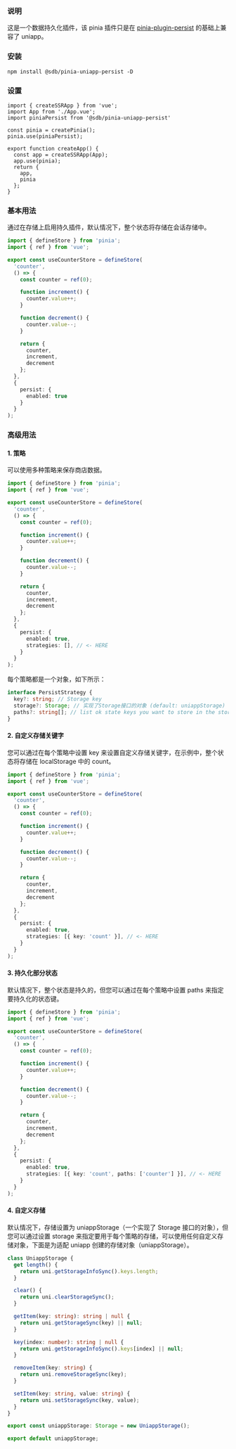 ### 说明

这是一个数据持久化插件，该 pinia 插件只是在 [pinia-plugin-persist](https://github.com/Seb-L/pinia-plugin-persist) 的基础上兼容了 uniapp。

### 安装

```shell
npm install @sdb/pinia-uniapp-persist -D
```

### 设置

```vue
import { createSSRApp } from 'vue';
import App from './App.vue';
import piniaPersist from '@sdb/pinia-uniapp-persist'

const pinia = createPinia();
pinia.use(piniaPersist);

export function createApp() {
  const app = createSSRApp(App);
  app.use(pinia);
  return {
    app,
	pinia
  };
}
```

### 基本用法

通过在存储上启用持久插件，默认情况下，整个状态将存储在会话存储中。

```typescript
import { defineStore } from 'pinia';
import { ref } from 'vue';

export const useCounterStore = defineStore(
  'counter',
  () => {
    const counter = ref(0);

    function increment() {
      counter.value++;
    }

    function decrement() {
      counter.value--;
    }

    return {
      counter,
      increment,
      decrement
    };
  },
  {
    persist: {
      enabled: true
    }
  }
);
```

### 高级用法

#### 1. 策略

可以使用多种策略来保存商店数据。

```typescript
import { defineStore } from 'pinia';
import { ref } from 'vue';

export const useCounterStore = defineStore(
  'counter',
  () => {
    const counter = ref(0);

    function increment() {
      counter.value++;
    }

    function decrement() {
      counter.value--;
    }

    return {
      counter,
      increment,
      decrement
    };
  },
  {
    persist: {
      enabled: true,
      strategies: [], // <- HERE
    }
  }
);
```

每个策略都是一个对象，如下所示：

```typescript
interface PersistStrategy {
  key?: string; // Storage key
  storage?: Storage; // 实现了Storage接口的对象 (default: uniappStorage)
  paths?: string[]; // list ok state keys you want to store in the storage
}
```

#### 2. 自定义存储关键字

您可以通过在每个策略中设置 key 来设置自定义存储关键字，在示例中，整个状态将存储在 localStorage 中的 count。

```typescript
import { defineStore } from 'pinia';
import { ref } from 'vue';

export const useCounterStore = defineStore(
  'counter',
  () => {
    const counter = ref(0);

    function increment() {
      counter.value++;
    }

    function decrement() {
      counter.value--;
    }

    return {
      counter,
      increment,
      decrement
    };
  },
  {
    persist: {
      enabled: true,
      strategies: [{ key: 'count' }], // <- HERE
    }
  }
);
```

#### 3. 持久化部分状态

默认情况下，整个状态是持久的，但您可以通过在每个策略中设置 paths 来指定要持久化的状态键。

```typescript
import { defineStore } from 'pinia';
import { ref } from 'vue';

export const useCounterStore = defineStore(
  'counter',
  () => {
    const counter = ref(0);

    function increment() {
      counter.value++;
    }

    function decrement() {
      counter.value--;
    }

    return {
      counter,
      increment,
      decrement
    };
  },
  {
    persist: {
      enabled: true,
      strategies: [{ key: 'count', paths: ['counter'] }], // <- HERE
    }
  }
);
```

#### 4. 自定义存储

默认情况下，存储设置为 uniappStorage（一个实现了 Storage 接口的对象），但您可以通过设置 storage 来指定要用于每个策略的存储，可以使用任何自定义存储对象，下面是为适配 uniapp 创建的存储对象（uniappStorage）。

```typescript
class UniappStorage {
  get length() {
    return uni.getStorageInfoSync().keys.length;
  }

  clear() {
    return uni.clearStorageSync();
  }

  getItem(key: string): string | null {
    return uni.getStorageSync(key) || null;
  }

  key(index: number): string | null {
    return uni.getStorageInfoSync().keys[index] || null;
  }

  removeItem(key: string) {
    return uni.removeStorageSync(key);
  }

  setItem(key: string, value: string) {
    return uni.setStorageSync(key, value);
  }
}

export const uniappStorage: Storage = new UniappStorage();

export default uniappStorage;
```

